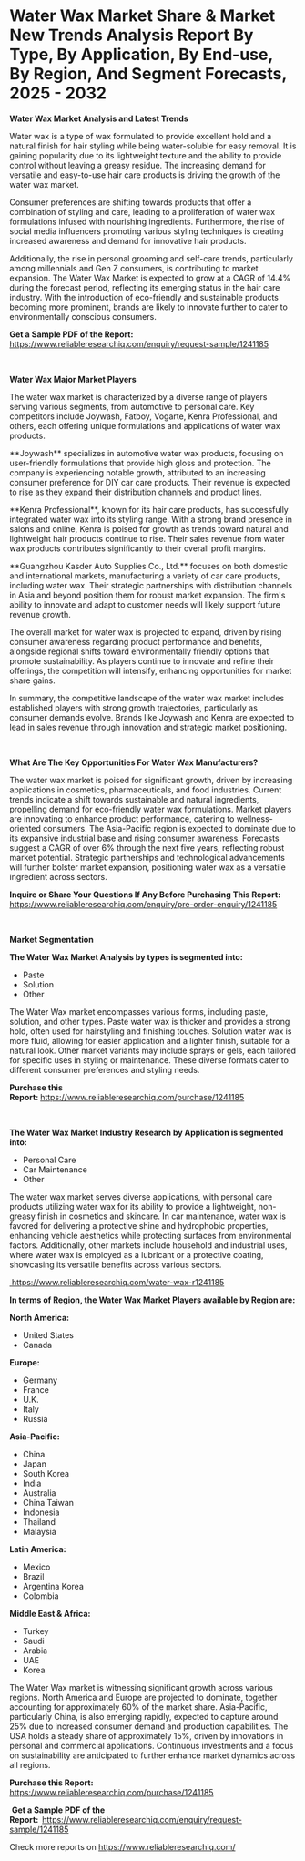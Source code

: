 <p><h1>Water Wax Market Share & Market New Trends Analysis Report By Type, By Application, By End-use, By Region, And Segment Forecasts, 2025 - 2032</h1></p><p><strong>Water Wax Market Analysis and Latest Trends</strong></p>
<p><p>Water wax is a type of wax formulated to provide excellent hold and a natural finish for hair styling while being water-soluble for easy removal. It is gaining popularity due to its lightweight texture and the ability to provide control without leaving a greasy residue. The increasing demand for versatile and easy-to-use hair care products is driving the growth of the water wax market. </p><p>Consumer preferences are shifting towards products that offer a combination of styling and care, leading to a proliferation of water wax formulations infused with nourishing ingredients. Furthermore, the rise of social media influencers promoting various styling techniques is creating increased awareness and demand for innovative hair products.</p><p>Additionally, the rise in personal grooming and self-care trends, particularly among millennials and Gen Z consumers, is contributing to market expansion. The Water Wax Market is expected to grow at a CAGR of 14.4% during the forecast period, reflecting its emerging status in the hair care industry. With the introduction of eco-friendly and sustainable products becoming more prominent, brands are likely to innovate further to cater to environmentally conscious consumers.</p></p>
<p><strong>Get a Sample PDF of the Report:&nbsp;</strong> <a href="https://www.reliableresearchiq.com/enquiry/request-sample/1241185?utm_campaign=2883&utm_medium=2&utm_source=Github&utm_content=ia&utm_term=05042025&utm_id=water-wax">https://www.reliableresearchiq.com/enquiry/request-sample/1241185</a></p>
<p>&nbsp;</p>
<p><strong>Water Wax Major Market Players</strong></p>
<p><p>The water wax market is characterized by a diverse range of players serving various segments, from automotive to personal care. Key competitors include Joywash, Fatboy, Vogarte, Kenra Professional, and others, each offering unique formulations and applications of water wax products.</p><p>**Joywash** specializes in automotive water wax products, focusing on user-friendly formulations that provide high gloss and protection. The company is experiencing notable growth, attributed to an increasing consumer preference for DIY car care products. Their revenue is expected to rise as they expand their distribution channels and product lines.</p><p>**Kenra Professional**, known for its hair care products, has successfully integrated water wax into its styling range. With a strong brand presence in salons and online, Kenra is poised for growth as trends toward natural and lightweight hair products continue to rise. Their sales revenue from water wax products contributes significantly to their overall profit margins.</p><p>**Guangzhou Kasder Auto Supplies Co., Ltd.** focuses on both domestic and international markets, manufacturing a variety of car care products, including water wax. Their strategic partnerships with distribution channels in Asia and beyond position them for robust market expansion. The firm's ability to innovate and adapt to customer needs will likely support future revenue growth.</p><p>The overall market for water wax is projected to expand, driven by rising consumer awareness regarding product performance and benefits, alongside regional shifts toward environmentally friendly options that promote sustainability. As players continue to innovate and refine their offerings, the competition will intensify, enhancing opportunities for market share gains.</p><p>In summary, the competitive landscape of the water wax market includes established players with strong growth trajectories, particularly as consumer demands evolve. Brands like Joywash and Kenra are expected to lead in sales revenue through innovation and strategic market positioning.</p></p>
<p>&nbsp;</p>
<p><strong>What Are The Key Opportunities For Water Wax Manufacturers?</strong></p>
<p><p>The water wax market is poised for significant growth, driven by increasing applications in cosmetics, pharmaceuticals, and food industries. Current trends indicate a shift towards sustainable and natural ingredients, propelling demand for eco-friendly water wax formulations. Market players are innovating to enhance product performance, catering to wellness-oriented consumers. The Asia-Pacific region is expected to dominate due to its expansive industrial base and rising consumer awareness. Forecasts suggest a CAGR of over 6% through the next five years, reflecting robust market potential. Strategic partnerships and technological advancements will further bolster market expansion, positioning water wax as a versatile ingredient across sectors.</p></p>
<p><strong>Inquire or Share Your Questions If Any Before Purchasing This Report:</strong> <a href="https://www.reliableresearchiq.com/enquiry/pre-order-enquiry/1241185?utm_campaign=2883&utm_medium=2&utm_source=Github&utm_content=ia&utm_term=05042025&utm_id=water-wax">https://www.reliableresearchiq.com/enquiry/pre-order-enquiry/1241185</a></p>
<p>&nbsp;</p>
<p><strong>Market Segmentation</strong></p>
<p><strong>The Water Wax Market Analysis by types is segmented into:</strong></p>
<p><ul><li>Paste</li><li>Solution</li><li>Other</li></ul></p>
<p><p>The Water Wax market encompasses various forms, including paste, solution, and other types. Paste water wax is thicker and provides a strong hold, often used for hairstyling and finishing touches. Solution water wax is more fluid, allowing for easier application and a lighter finish, suitable for a natural look. Other market variants may include sprays or gels, each tailored for specific uses in styling or maintenance. These diverse formats cater to different consumer preferences and styling needs.</p></p>
<p><strong>Purchase this Report:&nbsp;</strong><a href="https://www.reliableresearchiq.com/purchase/1241185?utm_campaign=2883&utm_medium=2&utm_source=Github&utm_content=ia&utm_term=05042025&utm_id=water-wax">https://www.reliableresearchiq.com/purchase/1241185</a></p>
<p>&nbsp;</p>
<p><strong>The Water Wax Market Industry Research by Application is segmented into:</strong></p>
<p><ul><li>Personal Care</li><li>Car Maintenance</li><li>Other</li></ul></p>
<p><p>The water wax market serves diverse applications, with personal care products utilizing water wax for its ability to provide a lightweight, non-greasy finish in cosmetics and skincare. In car maintenance, water wax is favored for delivering a protective shine and hydrophobic properties, enhancing vehicle aesthetics while protecting surfaces from environmental factors. Additionally, other markets include household and industrial uses, where water wax is employed as a lubricant or a protective coating, showcasing its versatile benefits across various sectors.</p></p>
<p><a href="https://www.reliableresearchiq.com/water-wax-r1241185?utm_campaign=2883&utm_medium=2&utm_source=Github&utm_content=ia&utm_term=05042025&utm_id=water-wax">&nbsp;https://www.reliableresearchiq.com/water-wax-r1241185</a></p>
<p><strong>In terms of Region, the Water Wax Market Players available by Region are:</strong></p>
<p>
    <p> <strong> North America: </strong>
        <ul>
            <li>United States</li>
            <li>Canada</li>
        </ul>
        </p> 
    <p> <strong> Europe: </strong>
        <ul>
            <li>Germany</li>
            <li>France</li>
            <li>U.K.</li>
            <li>Italy</li>
            <li>Russia</li>
        </ul>
        </p> 
    <p> <strong> Asia-Pacific: </strong>
        <ul>
            <li>China</li>
            <li>Japan</li>
            <li>South Korea</li>
            <li>India</li>
            <li>Australia</li>
            <li>China Taiwan</li>
            <li>Indonesia</li>
            <li>Thailand</li>
            <li>Malaysia</li>
        </ul>
        </p> 
    <p> <strong> Latin America: </strong>
        <ul>
            <li>Mexico</li>
            <li>Brazil</li>
            <li>Argentina Korea</li>
            <li>Colombia</li>
        </ul>
        </p> 
    <p> <strong> Middle East & Africa: </strong>
        <ul>
            <li>Turkey</li>
            <li>Saudi</li>
            <li>Arabia</li>
            <li>UAE</li>
            <li>Korea</li>
        </ul>
    </p>
    </p>
<p><p>The Water Wax market is witnessing significant growth across various regions. North America and Europe are projected to dominate, together accounting for approximately 60% of the market share. Asia-Pacific, particularly China, is also emerging rapidly, expected to capture around 25% due to increased consumer demand and production capabilities. The USA holds a steady share of approximately 15%, driven by innovations in personal and commercial applications. Continuous investments and a focus on sustainability are anticipated to further enhance market dynamics across all regions.</p></p>
<p><strong>Purchase this Report: </strong><a href="https://www.reliableresearchiq.com/purchase/1241185?utm_campaign=2883&utm_medium=2&utm_source=Github&utm_content=ia&utm_term=05042025&utm_id=water-wax">https://www.reliableresearchiq.com/purchase/1241185</a></p>
<p>&nbsp;<strong>Get a Sample PDF of the Report:&nbsp;&nbsp;</strong><a href="https://www.reliableresearchiq.com/enquiry/request-sample/1241185?utm_campaign=2883&utm_medium=2&utm_source=Github&utm_content=ia&utm_term=05042025&utm_id=water-wax">https://www.reliableresearchiq.com/enquiry/request-sample/1241185</a></p>
<p><strong></strong></p>
<p>Check more reports on <a href="https://www.reliableresearchiq.com/?utm_campaign=2883&utm_medium=2&utm_source=Github&utm_content=ia&utm_term=05042025&utm_id=water-wax">https://www.reliableresearchiq.com/</a></p>